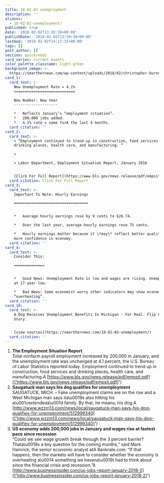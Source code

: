 ```yaml
---
title: 18.02.02 unemployment
description: ''
aliases:
  - 18-02-02-unemployment/
published: true
date: '2018-02-02T13:39:39+00:00'
publishDate: '2018-02-02T13:39:39+00:00'
lastmod: '2018-02-02T14:17:33+00:00'
tags: []
post_author: []
section: quickreads
card_series: current events
color_palette_classname: light-green
background_image: >-
  https://smarthernews.com/wp-content/uploads/2018/02/christopher-burns-368617-360x360.jpg
card_1:
  card_text: |-
    New Unemployment Rate = 4.1%
    ============================

    New Number: New Year
    --------------------

    *   Reflects January’s “employment situation”.
    *   200,000 jobs added.
    *   4.1% rate = same forA the last 4 months.
  card_citation: ''
card_2:
  card_text: >-
    > “Employment continued to trend up in construction, food services and
    drinking places, health care, and manufacturing. “

    > 

    > Labor Department, Employment Situation Report, January 2018


    [Click For Full Report](https://www.bls.gov/news.release/pdf/empsit.pdf)
  card_citation: Click For Full Report
card_3:
  card_text: >-
    Important To Note: Hourly Earnings

    ==================================


    *   Average hourly earnings rose by 9 cents to $26.74.

    *   Over the last year, average hourly earnings rose 75 cents.

    *   Hourly earnings matter because it \*may\* reflect better quality jobs;
    more confidence in economy.
  card_citation: ''
card_4:
  card_text: >-
    Consider This:

    ==============


    *   Good News: Unemployment Rate is low and wages are rising. Unemployment
    at 17-year-low.

    *   Bad News: Some economist worry other indicators may show economy
    “overheating”.
  card_citation: ''
card_10:
  card_text: >-
    A Dog Receives Unemployment Benefits In Michigan - For Real. Flip For the
    Story.


    [view sources](https://smarthernews.com/18-02-02-unemployment/)
  card_citation: ''
---
```

1.  **The Employment Situation Report**  
    Total nonfarm payroll employment increased by 200,000 in January, and the unemployment rate was unchanged at 4.1 percent, the U.S. Bureau of Labor Statistics reported today. Employment continued to trend up in construction, food services and drinking places, health care, and manufacturing.A [https://www.bls.gov/news.release/pdf/empsit.pdf](\"https://www.bls.gov/news.release/pdf/empsit.pdf\")
2.  **Saugatuck man says his dog qualifies for unemployment**  
    SAUGATUCK, MICH. – Fake unemployment claims are on the rise and a West Michigan man says ita\\u0019s also hitting his a\\u001cextendeda\\u001d family. By that, he means, his dog.A [http://www.wzzm13.com/news/local/saugatuck-man-says-his-dog-qualifies-for-unemployment/512999340](\"http://www.wzzm13.com/news/local/saugatuck-man-says-his-dog-qualifies-for-unemployment/512999340\")
3.  **US economy adds 200,000 jobs in January and wages rise at fastest pace since recession**  
    “Could we see wage growth break through the 3 percent barrier? Thata\\u0019s a key question for the coming months,” said Mark Hamrick, the senior economic analyst atA Bankrate.com. “If that happens, then the markets will have to consider whether the economy is overheating a\\u0014 something we havena\\u0019t had to think about since the financial crisis and recession.”A [http://www.businessinsider.com/us-jobs-report-january-2018-2](\"http://www.businessinsider.com/us-jobs-report-january-2018-2\")